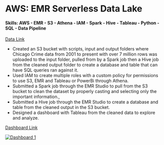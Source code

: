 # AWS: EMR Serverless Data Lake 
#### Skills: AWS - EMR - S3 - Athena - IAM - Spark - Hive - Tableau - Python - SQL - Data Pipeline 
[Data Link](https://data.cityofchicago.org/Public-Safety/Crimes-2001-to-Present/ijzp-q8t2)
- Created an S3 bucket with scripts, input and output folders where Chicago Crime data from 2001 to present with over 7 million rows was uploaded to the input folder, pulled from by a Spark job then a Hive job from the cleaned output folder to create a database and table that can have SQL queries ran against it.
- Used IAM to create multiple roles with a custom policy for permissions to use S3, EMR and Tableau or  PowerBi through Athena.
- Submitted a Spark job through the EMR Studio to pull from the S3 bucket to clean the dataset by properly casting and selecting only the important information.,
- Submitted a Hive job through the EMR Studio to create a database and table from the cleaned output in the S3 bucket.
- Designed a dashboard with Tableau from the cleaned data to explore and analyze.

[Dashboard Link](https://public.tableau.com/views/AWSDataLakeCrimeData/Dashboard1?:language=en-US&:display_count=n&:origin=viz_share_link)
<div class='tableauPlaceholder' id='viz1685332763842' style='position: relative'><noscript><a href='#'><img alt='Dashboard 1 ' src='https:&#47;&#47;public.tableau.com&#47;static&#47;images&#47;AW&#47;AWSDataLakeCrimeData&#47;Dashboard1&#47;1_rss.png' style='border: none' /></a></noscript><object class='tableauViz'  style='display:none;'><param name='host_url' value='https%3A%2F%2Fpublic.tableau.com%2F' /> <param name='embed_code_version' value='3' /> <param name='site_root' value='' /><param name='name' value='AWSDataLakeCrimeData&#47;Dashboard1' /><param name='tabs' value='no' /><param name='toolbar' value='yes' /><param name='static_image' value='https:&#47;&#47;public.tableau.com&#47;static&#47;images&#47;AW&#47;AWSDataLakeCrimeData&#47;Dashboard1&#47;1.png' /> <param name='animate_transition' value='yes' /><param name='display_static_image' value='yes' /><param name='display_spinner' value='yes' /><param name='display_overlay' value='yes' /><param name='display_count' value='yes' /><param name='language' value='en-US' /></object></div>               
